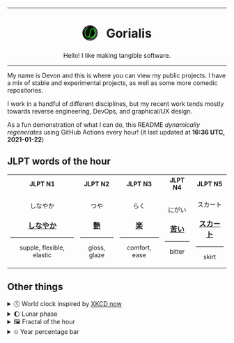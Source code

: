 ***

<h1 align="center">
<sub>
    <img src="readme/resources/avatar.png" height="36">
</sub>
&nbsp;
Gorialis
</h1>
<p align="center">
Hello! I like making tangible software.
</p>

***

My name is Devon and this is where you can view my public projects. I have a mix of stable and experimental projects, as well as some more comedic repositories.

I work in a handful of different disciplines, but my recent work tends mostly towards reverse engineering, DevOps, and graphical/UX design.

As a fun demonstration of what I can do, this README *dynamically regenerates* using GitHub Actions every hour! (it last updated at **16:36 UTC, 2021-01-22**)

<h2>JLPT words of the hour</h2>
<table>
    <tr>
        <th>JLPT N1</th>
        <th>JLPT N2</th>
        <th>JLPT N3</th>
        <th>JLPT N4</th>
        <th>JLPT N5</th>
    </tr>
    <tr>
        <td>
            <p align="center">しなやか</p>
            <h3 align="center"><b><a href="https://jisho.org/search/%E3%81%97%E3%81%AA%E3%82%84%E3%81%8B">しなやか</a></b></h3>
            <hr>
            <p align="center">supple,<wbr> flexible,<wbr> elastic</p>
        </td>
        <td>
            <p align="center">つや</p>
            <h3 align="center"><b><a href="https://jisho.org/search/%E8%89%B6">艶</a></b></h3>
            <hr>
            <p align="center">gloss,<wbr> glaze</p>
        </td>
        <td>
            <p align="center">らく</p>
            <h3 align="center"><b><a href="https://jisho.org/search/%E6%A5%BD">楽</a></b></h3>
            <hr>
            <p align="center">comfort,<wbr> ease</p>
        </td>
        <td>
            <p align="center">にがい</p>
            <h3 align="center"><b><a href="https://jisho.org/search/%E8%8B%A6%E3%81%84">苦い</a></b></h3>
            <hr>
            <p align="center">bitter</p>
        </td>
        <td>
            <p align="center">スカート</p>
            <h3 align="center"><b><a href="https://jisho.org/search/%E3%82%B9%E3%82%AB%E3%83%BC%E3%83%88">スカート</a></b></h3>
            <hr>
            <p align="center">skirt</p>
        </td>
    </tr>
</table>

<h2>Other things</h2>
<details>
<summary>🕓  World clock inspired by <a href="https://xkcd.com/now">XKCD now</a></summary>

> <img src="generated/now.png" width="512">

</details>
<details>
<summary>🌔 Lunar phase</summary>

The moon is approximately 34.16% through its phase (Waxing Gibbous).

</details>
<details>
<summary>&#x1f5bc; Fractal of the hour</summary>

> <img src="generated/fractal.png" width="512">

</details>
<details>
<summary>&#x23f2; Year percentage bar</summary>
<pre><code>2021 [█▁▁▁▁▁▁▁▁▁▁▁▁▁▁▁▁▁▁▁] 5.94%</code></pre>
</details>
